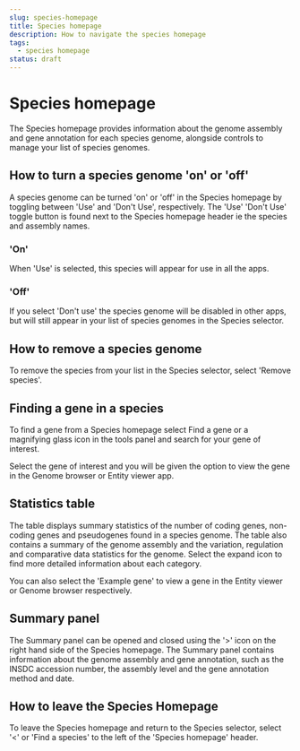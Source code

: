 ```yaml
---
slug: species-homepage
title: Species homepage
description: How to navigate the species homepage
tags:
  - species homepage
status: draft
---
```


# Species homepage

The Species homepage provides information about the genome assembly and gene annotation for each species genome, alongside controls to manage your list of species genomes.  

## How to turn a species genome 'on' or 'off'

A species genome can be turned 'on' or 'off' in the Species homepage by toggling between 'Use' and 'Don't Use', respectively. 
The 'Use' 'Don't Use' toggle button is found next to the Species homepage header ie the species and assembly names.

### 'On'

When 'Use' is selected, this species will appear for use in all the apps. 

### 'Off'

If you select 'Don't use' the species genome will be disabled in other apps, but will still appear in your list of species genomes in the Species selector. 

## How to remove a species genome

To remove the species from your list in the Species selector, select 'Remove species'.

## Finding a gene in a species

To find a gene from a Species homepage select Find a gene or a magnifying glass icon in the tools panel and search for your gene of interest.

Select the gene of interest and you will be given the option to view the gene in the Genome browser or Entity viewer app.

## Statistics table 

The table displays summary statistics of the number of coding genes, non-coding genes and pseudogenes found in a species genome. The table also contains a summary of the genome assembly and the variation, regulation and comparative data statistics for the genome. Select the expand icon to find more detailed information about each category.

You can also select the 'Example gene' to view a gene in the Entity viewer or Genome browser respectively.

## Summary panel

The Summary panel can be opened and closed using the '>' icon on the right hand side of the Species homepage. The Summary panel contains information about the genome assembly and gene annotation, such as the INSDC accession number, the assembly level and the gene annotation method and date.

## How to leave the Species Homepage

To leave the Species homepage and return to the Species selector, select '<' or 'Find a species' to the left of the 'Species homepage' header.
